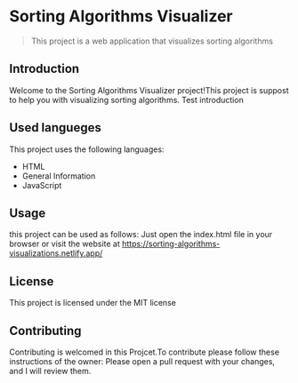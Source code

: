 # Sorting Algorithms Visualizer
> This project is a web application that visualizes sorting algorithms

## Introduction 
 Welcome to the Sorting Algorithms Visualizer project!This project is suppost to help you with visualizing sorting algorithms. Test introduction 

## Used langueges 
 This project uses the following languages: 
- HTML
- General Information
- JavaScript
 
## Usage 
 this project can be used as follows: 
Just open the index.html file in your browser or visit the website at https://sorting-algorithms-visualizations.netlify.app/
## License 
This project is licensed under the MIT license
## Contributing 
 Contributing is welcomed in this Projcet.To contribute please follow these instructions of the owner: 
Please open a pull request with your changes, and I will review them.
